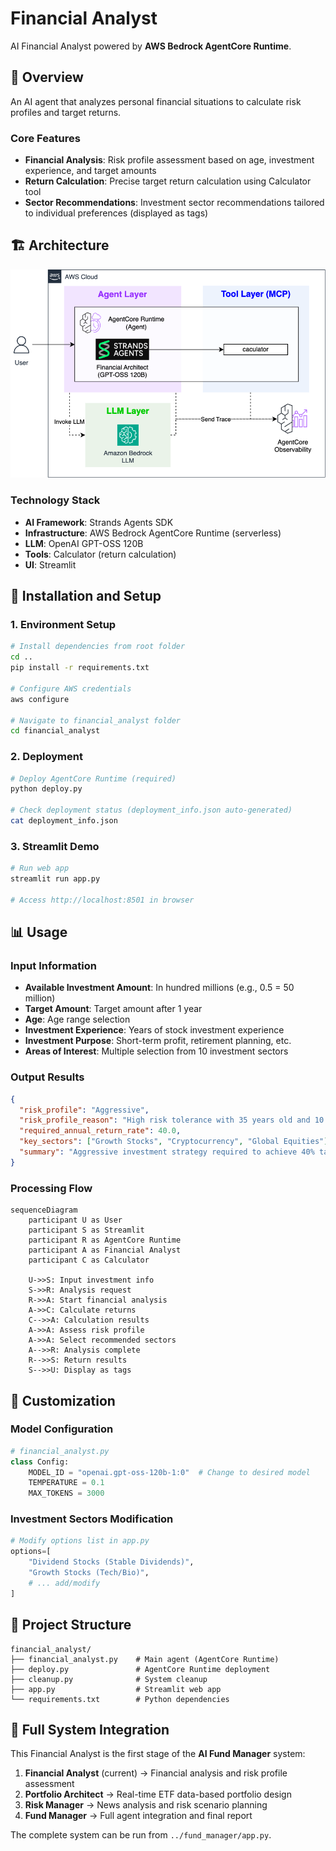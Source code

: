 # Financial Analyst

AI Financial Analyst powered by **AWS Bedrock AgentCore Runtime**.

## 🎯 Overview

An AI agent that analyzes personal financial situations to calculate risk profiles and target returns.

### Core Features
- **Financial Analysis**: Risk profile assessment based on age, investment experience, and target amounts
- **Return Calculation**: Precise target return calculation using Calculator tool
- **Sector Recommendations**: Investment sector recommendations tailored to individual preferences (displayed as tags)

## 🏗️ Architecture


![Overall System Architecture](../static/financial_analyst.png)


### Technology Stack
- **AI Framework**: Strands Agents SDK
- **Infrastructure**: AWS Bedrock AgentCore Runtime (serverless)
- **LLM**: OpenAI GPT-OSS 120B
- **Tools**: Calculator (return calculation)
- **UI**: Streamlit

## 🚀 Installation and Setup

### 1. Environment Setup
```bash
# Install dependencies from root folder
cd ..
pip install -r requirements.txt

# Configure AWS credentials
aws configure

# Navigate to financial_analyst folder
cd financial_analyst
```

### 2. Deployment
```bash
# Deploy AgentCore Runtime (required)
python deploy.py

# Check deployment status (deployment_info.json auto-generated)
cat deployment_info.json
```

### 3. Streamlit Demo
```bash
# Run web app
streamlit run app.py

# Access http://localhost:8501 in browser
```

## 📊 Usage

### Input Information
- **Available Investment Amount**: In hundred millions (e.g., 0.5 = 50 million)
- **Target Amount**: Target amount after 1 year
- **Age**: Age range selection
- **Investment Experience**: Years of stock investment experience
- **Investment Purpose**: Short-term profit, retirement planning, etc.
- **Areas of Interest**: Multiple selection from 10 investment sectors

### Output Results
```json
{
  "risk_profile": "Aggressive",
  "risk_profile_reason": "High risk tolerance with 35 years old and 10 years experience",
  "required_annual_return_rate": 40.0,
  "key_sectors": ["Growth Stocks", "Cryptocurrency", "Global Equities"],
  "summary": "Aggressive investment strategy required to achieve 40% target return"
}
```

### Processing Flow
```mermaid
sequenceDiagram
    participant U as User
    participant S as Streamlit
    participant R as AgentCore Runtime
    participant A as Financial Analyst
    participant C as Calculator
    
    U->>S: Input investment info
    S->>R: Analysis request
    R->>A: Start financial analysis
    A->>C: Calculate returns
    C-->>A: Calculation results
    A->>A: Assess risk profile
    A->>A: Select recommended sectors
    A-->>R: Analysis complete
    R-->>S: Return results
    S-->>U: Display as tags
```

## 🔧 Customization

### Model Configuration
```python
# financial_analyst.py
class Config:
    MODEL_ID = "openai.gpt-oss-120b-1:0"  # Change to desired model
    TEMPERATURE = 0.1
    MAX_TOKENS = 3000
```

### Investment Sectors Modification
```python
# Modify options list in app.py
options=[
    "Dividend Stocks (Stable Dividends)",
    "Growth Stocks (Tech/Bio)",
    # ... add/modify
]
```

## 📁 Project Structure

```
financial_analyst/
├── financial_analyst.py    # Main agent (AgentCore Runtime)
├── deploy.py               # AgentCore Runtime deployment
├── cleanup.py              # System cleanup
├── app.py                  # Streamlit web app
└── requirements.txt        # Python dependencies
```

## 🔗 Full System Integration

This Financial Analyst is the first stage of the **AI Fund Manager** system:

1. **Financial Analyst** (current) → Financial analysis and risk profile assessment
2. **Portfolio Architect** → Real-time ETF data-based portfolio design  
3. **Risk Manager** → News analysis and risk scenario planning
4. **Fund Manager** → Full agent integration and final report

The complete system can be run from `../fund_manager/app.py`.